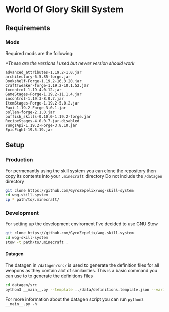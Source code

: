 # World Of Glory Skill System

## Requirements

### Mods
Required mods are the following:

*\*These are the versions I used but newer version should work*
```
advanced_attributes-1.19.2-1.0.jar
architectury-6.5.85-forge.jar
Bookshelf-Forge-1.19.2-16.3.20.jar
CraftTweaker-forge-1.19.2-10.1.52.jar
fxcontrol-1.19-4.0.12.jar
GameStages-Forge-1.19.2-11.1.4.jar
incontrol-1.19.3-8.0.7.jar
ItemStages-Forge-1.19.2-5.0.2.jar
Paxi-1.19.2-Forge-3.0.1.jar
pollen-forge-2.1.0.jar
puffish_skills-0.10.0-1.19.2-forge.jar
RecipeStages-4.0.0.7.jar.disabled
YungsApi-1.19.2-Forge-3.8.10.jar
EpicFight-19.5.19.jar
```

## Setup

### Production
For permenantly using the skill system you can clone the repository then copy its contents into your `.minecraft` directory
Do not include the `/datagen` directory

```bash
git clone https://github.com/GyroZepelix/wog-skill-system
cd wog-skill-system
cp * path/to/.minecraft/
```

### Development
For setting up the development enviroment I've decided to use GNU Stow

```bash
git clone https://github.com/GyroZepelix/wog-skill-system
cd wog-skill-system
stow -t path/to/.minecraft . 
```

#### Datagen
The datagen in `/datagen/src/` is used to generate the definition files for all weapons as they contain alot of similarities.
This is a basic command you can use to to generate the definitions files
```bash
cd datagen/src
python3 __main__.py --template ../data/definitions.template.json --variables ../data/weapons.json --output_name definitions.json --recursive 2 
```
For more information about the datagen script you can run `python3 __main__.py -h`